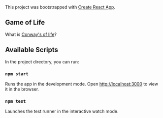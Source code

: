 This project was bootstrapped with [Create React App](https://github.com/facebookincubator/create-react-app).

## Game of Life
What is [Conway's of life](https://en.wikipedia.org/wiki/Conway%27s_Game_of_Life)?

## Available Scripts

In the project directory, you can run:

### `npm start`

Runs the app in the development mode.
Open [http://localhost:3000](http://localhost:3000) to view it in the browser.

### `npm test`

Launches the test runner in the interactive watch mode.